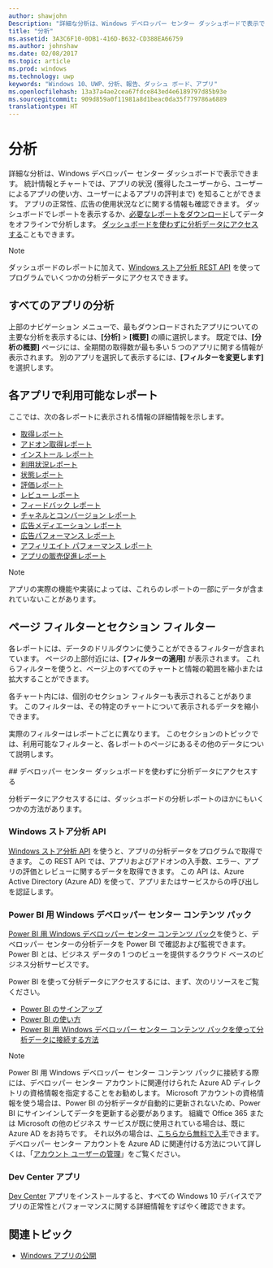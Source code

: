 ```yaml
---
author: shawjohn
Description: "詳細な分析は、Windows デベロッパー センター ダッシュボードで表示できます。"
title: "分析"
ms.assetid: 3A3C6F10-0DB1-416D-B632-CD388EA66759
ms.author: johnshaw
ms.date: 02/08/2017
ms.topic: article
ms.prod: windows
ms.technology: uwp
keywords: "Windows 10、UWP、分析、報告、ダッシュ ボード、アプリ"
ms.openlocfilehash: 13a37a4ae2cea67fdce843ed4e6189797d85b93e
ms.sourcegitcommit: 909d859a0f11981a8d1beac0da35f779786a6889
translationtype: HT
---
```

# <a name="analytics"></a>分析

詳細な分析は、Windows デベロッパー センター ダッシュボードで表示できます。 統計情報とチャートでは、アプリの状況 (獲得したユーザーから、ユーザーによるアプリの使い方、ユーザーによるアプリの評判まで) を知ることができます。 アプリの正常性、広告の使用状況などに関する情報も確認できます。 ダッシュボードでレポートを表示するか、[必要なレポートをダウンロード](download-analytic-reports.md)してデータをオフラインで分析します。 [ダッシュボードを使わずに分析データにアクセスする](#no-dashboard)こともできます。

> [!NOTE]
> ダッシュボードのレポートに加えて、[Windows ストア分析 REST API](../monetize/access-analytics-data-using-windows-store-services.md) を使ってプログラムでいくつかの分析データにアクセスできます。

## <a name="analytics-for-all-your-apps"></a>すべてのアプリの分析

上部のナビゲーション メニューで、最もダウンロードされたアプリについての主要な分析を表示するには、**[分析]** > **[概要]** の順に選択します。 既定では、**[分析の概要]** ページには、全期間の取得数が最も多い 5 つのアプリに関する情報が表示されます。 別のアプリを選択して表示するには、**[フィルターを変更します]** を選択します。

## <a name="available-reports-for-each-app"></a>各アプリで利用可能なレポート

ここでは、次の各レポートに表示される情報の詳細情報を示します。

-   [取得レポート](acquisitions-report.md)
-   [アドオン取得レポート](add-on-acquisitions-report.md)
-   [インストール レポート](installs-report.md)
-   [利用状況レポート](usage-report.md)
-   [状態レポート](health-report.md)
-   [評価レポート](ratings-report.md)
-   [レビュー レポート](reviews-report.md)
-   [フィードバック レポート](feedback-report.md)
-   [チャネルとコンバージョン レポート](channels-and-conversions-report.md)
-   [広告メディエーション レポート](ad-mediation-report.md)
-   [広告パフォーマンス レポート](advertising-performance-report.md)
-   [アフィリエイト パフォーマンス レポート](affiliates-performance-report.md)
-   [アプリの販売促進レポート](promote-your-app-report.md)

> [!NOTE]
> アプリの実際の機能や実装によっては、これらのレポートの一部にデータが含まれていないことがあります。

## <a name="page-and-section-filters"></a>ページ フィルターとセクション フィルター

各レポートには、データのドリルダウンに使うことができるフィルターが含まれています。 ページの上部付近には、**[フィルターの適用]** が表示されます。 これらフィルターを使うと、ページ上のすべてのチャートと情報の範囲を縮小または拡大することができます。

各チャート内には、個別のセクション フィルターも表示されることがあります。 このフィルターは、その特定のチャートについて表示されるデータを縮小できます。

実際のフィルターはレポートごとに異なります。 このセクションのトピックでは、利用可能なフィルターと、各レポートのページにあるその他のデータについて説明します。

<span id="no-dashboard"/>
## <a name="access-analytics-data-without-using-the-dev-center-dashboard"></a>デベロッパー センター ダッシュボードを使わずに分析データにアクセスする

分析データにアクセスするには、ダッシュボードの分析レポートのほかにもいくつかの方法があります。

### <a name="windows-store-analytics-api"></a>Windows ストア分析 API

[Windows ストア分析 API](../monetize/access-analytics-data-using-windows-store-services.md) を使うと、アプリの分析データをプログラムで取得できます。 この REST API では、アプリおよびアドオンの入手数、エラー、アプリの評価とレビューに関するデータを取得できます。 この API は、Azure Active Directory (Azure AD) を使って、アプリまたはサービスからの呼び出しを認証します。

### <a name="windows-dev-center-content-pack-for-power-bi"></a>Power BI 用 Windows デベロッパー センター コンテンツ パック

[Power BI 用 Windows デベロッパー センター コンテンツ パック](https://powerbi.microsoft.com/documentation/powerbi-content-pack-windows-dev-center/)を使うと、デベロッパー センターの分析データを Power BI で確認および監視できます。 Power BI とは、ビジネス データの 1 つのビューを提供するクラウド ベースのビジネス分析サービスです。

Power BI を使って分析データにアクセスするには、まず、次のリソースをご覧ください。

* [Power BI のサインアップ](https://powerbi.microsoft.com/documentation/powerbi-service-self-service-signup-for-power-bi/)
* [Power BI の使い方](https://powerbi.microsoft.com/guided-learning/)
* [Power BI 用 Windows デベロッパー センター コンテンツ パックを使って分析データに接続する方法](https://powerbi.microsoft.com/documentation/powerbi-content-pack-windows-dev-center/)

> [!NOTE]
> Power BI 用 Windows デベロッパー センター コンテンツ パックに接続する際には、デベロッパー センター アカウントに関連付けられた Azure AD ディレクトリの資格情報を指定することをお勧めします。 Microsoft アカウントの資格情報を使う場合は、Power BI の分析データが自動的に更新されないため、Power BI にサインインしてデータを更新する必要があります。 組織で Office 365 または Microsoft の他のビジネス サービスが既に使用されている場合は、既に Azure AD をお持ちです。 それ以外の場合は、[こちらから無料で入手](http://go.microsoft.com/fwlink/p/?LinkId=703757)できます。 デベロッパー センター アカウントを Azure AD に関連付ける方法について詳しくは、「[アカウント ユーザーの管理](manage-account-users.md)」をご覧ください。

### <a name="dev-center-app"></a>Dev Center アプリ

[Dev Center](https://www.microsoft.com/store/apps/dev-center/9nblggh4r5ws) アプリをインストールすると、すべての Windows 10 デバイスでアプリの正常性とパフォーマンスに関する詳細情報をすばやく確認できます。

## <a name="related-topics"></a>関連トピック
- [Windows アプリの公開](index.md)
